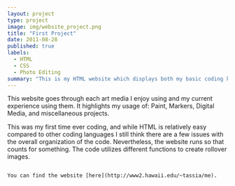 ```yaml
---
layout: project
type: project
image: img/website_project.png
title: "First Project"
date: 2011-08-28
published: true
labels:
  - HTML
  - CSS
  - Photo Editing
summary: "This is my HTML website which displays both my basic coding knowledge and gives you a preview into my Art"
---
```


This website goes through each art media I enjoy using and my current experience using them. It highlights my usage of: Paint, Markers, Digital Media, and miscellaneous projects.

This was my first time ever coding, and while HTML is relatively easy compared to other coding languages I still think there are a few issues with the overall organization of the code. Nevertheless, the website runs so that counts for something. The code utilizes different functions to create rollover images. 


```

You can find the website [here](http://www2.hawaii.edu/~tassia/me).
